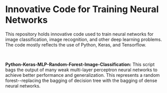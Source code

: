 # Innovative Code for Training Neural Networks

This repository holds innovative code used to train neural networks for image classification, image recognition, and other deep learning problems. The code mostly reflects the use of Python, Keras, and Tensorflow.

<br/>


**Python-Keras-MLP-Random-Forest-Image-Classification:** This script bags the output of many weak multi-layer perceptron neural networks to achieve better performance and generalization. This represents a random forest--replacing the bagging of decision tree with the bagging of dense neural networks.
